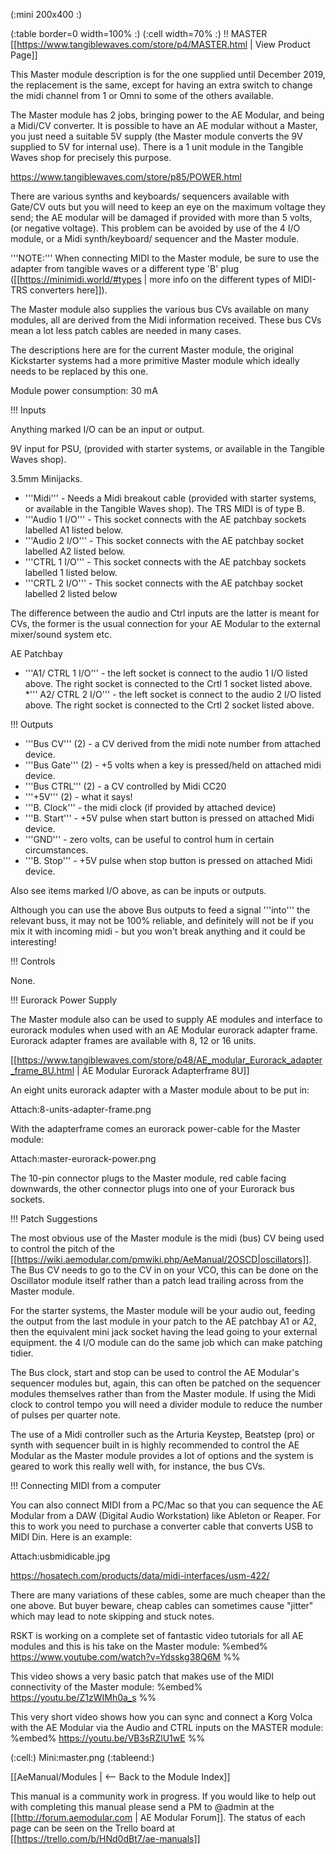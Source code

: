 (:mini 200x400 :)

(:table border=0 width=100% :)
(:cell width=70% :) 
!! MASTER
[[https://www.tangiblewaves.com/store/p4/MASTER.html | View Product Page]]

This Master module description is for the one supplied until December 2019, the replacement is the same, except for having an extra switch to change the midi channel from 1 or Omni to  some of the others available. 

The Master module has 2 jobs, bringing power to the AE Modular, and being a Midi/CV converter.  It is possible to have an AE modular without a Master, you just need a suitable 5V supply (the Master module converts the 9V supplied to 5V for internal use). There is a 1 unit module in the Tangible Waves shop for precisely this purpose.

https://www.tangiblewaves.com/store/p85/POWER.html

There are various synths and keyboards/ sequencers available with Gate/CV outs but you will need to keep an eye on the maximum voltage they send; the AE modular will be damaged if provided with more than 5 volts, (or negative voltage). This problem can be avoided by use of the 4 I/O module, or a Midi synth/keyboard/ sequencer and the Master module.

'''NOTE:''' When connecting MIDI to the Master module, be sure to use the adapter from tangible waves or a different type 'B' plug ([[https://minimidi.world/#types | more info on the different types of MIDI-TRS converters here]]).

The Master module also supplies the various bus CVs available on many modules, all are derived from the Midi information received. These bus CVs mean a lot less patch cables are needed in many cases.

The descriptions here are for the current Master module, the original Kickstarter systems had a more primitive Master module which ideally needs to be replaced by this one.

Module power consumption: 30 mA

!!! Inputs

Anything marked I/O can be an input or output.

9V input for PSU, (provided with starter systems, or available in the Tangible Waves shop). 

3.5mm Minijacks.

* '''Midi''' - Needs a Midi breakout cable  (provided with starter systems, or available in the Tangible Waves shop). The TRS MIDI is of type B.
* '''Audio 1 I/O''' - This socket connects with the AE patchbay sockets labelled A1 listed below. 
* '''Audio 2 I/O''' - This socket connects with the AE patchbay socket labelled A2 listed below.
* '''CTRL 1 I/O''' - This socket connects with the AE patchbay sockets labelled 1 listed below.
* '''CRTL 2 I/O''' - This socket connects with the AE patchbay socket labelled 2 listed below

The difference between the audio and Ctrl inputs are the latter is meant for CVs, the former is the usual connection for your AE Modular to the external mixer/sound system etc.

AE Patchbay

* '''A1/ CTRL 1 I/O''' - the left socket is connect to the audio 1 I/O listed above. The right socket is connected to the Crtl 1 socket listed above.
*''' A2/ CTRL 2 I/O''' - the left socket is connect to the audio 2 I/O listed above. The right socket is connected to the Crtl 2 socket listed above.

!!! Outputs

* '''Bus CV''' (2) - a CV derived from the midi note number from attached device.
* '''Bus Gate''' (2)  - +5 volts when a key is pressed/held on attached midi device.
* '''Bus CTRL''' (2) - a CV controlled by Midi CC20
* '''+5V''' (2) - what it says!
* '''B. Clock''' - the midi clock (if provided by attached device)
* '''B. Start''' - +5V pulse when start button is pressed on attached Midi device.
* '''GND''' - zero volts, can be useful to control hum in certain circumstances.
* '''B. Stop''' - +5V pulse when stop button is pressed on attached Midi device.

Also see items marked I/O above, as can be inputs or outputs.

Although you can use the above Bus outputs to feed a signal '''into''' the relevant buss, it may not be 100% reliable, and definitely will not be if you mix it with incoming midi - but you won't break anything and it could be interesting!

!!! Controls

None.

!!! Eurorack Power Supply

The Master module also can be used to supply AE modules and interface to eurorack modules when used with an AE Modular eurorack adapter frame. Eurorack adapter frames are available with 8, 12 or 16 units.

[[https://www.tangiblewaves.com/store/p48/AE_modular_Eurorack_adapter_frame_8U.html | AE Modular Eurorack Adapterframe 8U]]

An eight units eurorack adapter with a Master module about to be put in:

Attach:8-units-adapter-frame.png

With the adapterframe comes an eurorack power-cable for the Master module:

Attach:master-eurorack-power.png

The 10-pin connector plugs to the Master module, red cable facing downwards,
the other connector plugs into one of your Eurorack bus sockets.

!!! Patch Suggestions

The most obvious use of the Master module is the midi (bus) CV being used to control the pitch of the [[https://wiki.aemodular.com/pmwiki.php/AeManual/2OSCD|oscillators]].  The Bus CV needs to go to the CV in on your VCO, this can be done on the Oscillator module itself rather than a patch lead trailing across from the Master module.

For the starter systems, the Master module will be your audio out, feeding the output from the  last module in your patch to the AE patchbay A1 or A2, then the equivalent mini jack socket having the lead going to your external equipment. the 4 I/O module can do the same job which can make patching tidier.

The Bus clock, start and stop can be used to control the AE Modular's sequencer modules but, again, this can often be patched on the sequencer modules themselves rather than from the Master module.   If using the Midi clock to control tempo you will need a divider module to reduce the number of pulses per quarter note.

The use of a Midi controller such as the Arturia Keystep, Beatstep (pro) or synth with sequencer built in is highly recommended to control the AE Modular as the Master module provides a lot of options and the system is geared to work this really well with, for instance, the bus CVs.

!!! Connecting MIDI from a computer

You can also connect MIDI from a PC/Mac so that you can sequence the AE Modular from a DAW (Digital Audio Workstation) like Ableton or Reaper. For this to work you need to purchase a converter cable that converts USB to MIDI Din. Here is an example:

Attach:usbmidicable.jpg

https://hosatech.com/products/data/midi-interfaces/usm-422/

There are many variations of these cables, some are much cheaper than the one above. But buyer beware, cheap cables can sometimes cause "jitter" which may lead to note skipping and stuck notes.

RSKT is working on a complete set of fantastic video tutorials for all AE modules and this is his take on the Master module:
%embed% https://www.youtube.com/watch?v=Ydsskg38Q6M %%

This video shows a very basic patch that makes use of the MIDI connectivity of the Master module:
%embed% https://youtu.be/Z1zWIMh0a_s %%

This very short video shows how you can sync and connect a Korg Volca with the AE Modular via the Audio and CTRL inputs on the MASTER module:
%embed% https://youtu.be/VB3sRZlU1wE %%

(:cell:) Mini:master.png
(:tableend:)

[[AeManual/Modules | <-- Back to the Module Index]]

This manual is a community work in progress. If you would like to help out with completing this manual please send a PM to @admin at the [[http://forum.aemodular.com | AE Modular Forum]].  The status of each page can be seen on the Trello board at [[https://trello.com/b/HNd0dBt7/ae-manuals]]